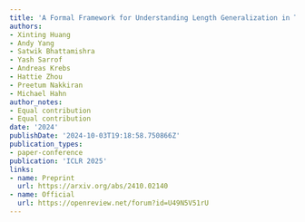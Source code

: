 ```yaml
---
title: 'A Formal Framework for Understanding Length Generalization in Transformers'
authors:
- Xinting Huang
- Andy Yang
- Satwik Bhattamishra
- Yash Sarrof
- Andreas Krebs
- Hattie Zhou
- Preetum Nakkiran
- Michael Hahn
author_notes:
- Equal contribution
- Equal contribution
date: '2024'
publishDate: '2024-10-03T19:18:58.750866Z'
publication_types:
- paper-conference
publication: 'ICLR 2025'
links:
- name: Preprint
  url: https://arxiv.org/abs/2410.02140
- name: Official
  url: https://openreview.net/forum?id=U49N5V51rU
---
```

